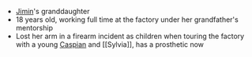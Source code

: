 - [Jimin](NPCs/Living/Jimin.md)'s granddaughter
- 18 years old, working full time at the factory under her grandfather's mentorship
- Lost her arm in a firearm incident as children when touring the factory with a young [Caspian](NPCs/Living/Caspian.md) and [[Sylvia]], has a prosthetic now